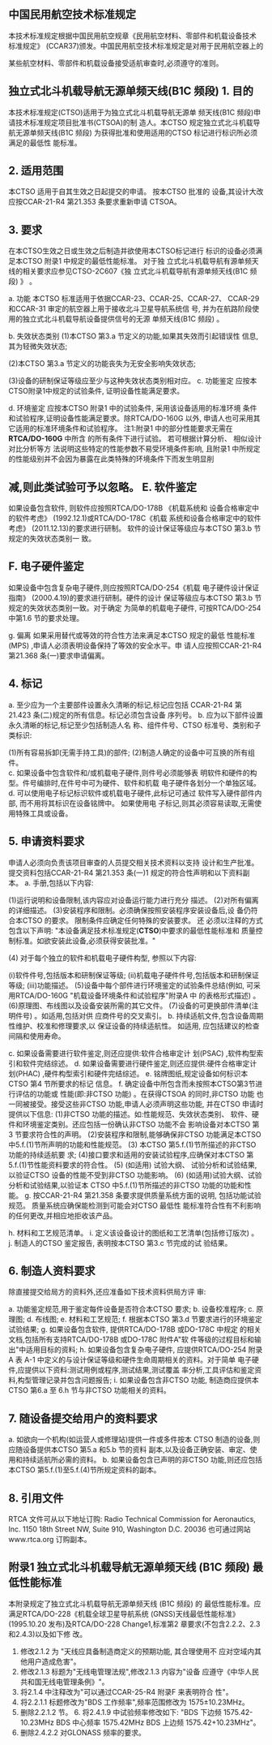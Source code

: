 
## 中国民用航空技术标准规定

本技术标准规定根据中国民用航空规章《民用航空材料、零部件和机载设备技术
标准规定》
(CCAR37)颁发。中国民用航空技术标准规定是对用于民用航空器上的 
 
某些航空材料、零部件和机载设备接受适航审查时,必须遵守的准则。 

## 独立式北斗机载导航无源单频天线(B1C 频段) 1. 目的

本技术标准规定(CTSO)适用于为独立式北斗机载导航无源单
频天线(B1C 频段)申请技术标准规定项目批准书(CTSOA)的制 造人。本CTSO 规定独立式北斗机载导航无源单频天线(B1C 频段) 为获得批准和使用适用的CTSO 标记进行标识所必须满足的最低性
能标准。 

## 2. 适用范围

本CTSO 适用于自其生效之日起提交的申请。
按本CTSO 批准的
设备,其设计大改应按CCAR-21-R4 第21.353 条要求重新申请 CTSOA。 

## 3. 要求

在本CTSO生效之日或生效之后制造并欲使用本CTSO标记进行
标识的设备必须满足本CTSO 附录1 中规定的最低性能标准。
对于独
立式北斗机载导航有源单频天线的相关要求应参见CTSO-2C607《独
立式北斗机载导航有源单频天线(B1C 频段)
》
。 

a. 功能 
本CTSO 标准适用于依据CCAR-23、CCAR-25、CCAR-27、
CCAR-29 和CCAR-31 审定的航空器上用于接收北斗卫星导航系统信
号,
并为在航路阶段使用的独立式北斗机载导航设备提供信号的无源
单频天线(B1C 频段)
。 

b. 失效状态类别 
(1)本CTSO 第3.a 节定义的功能,如果其失效而引起错误性
信息,其为轻微失效状态; 

(2)本CTSO 第3.a 节定义的功能丧失为无安全影响失效状态;
 
(3)设备的研制保证等级应至少与这种失效状态类别相对应。 c. 功能鉴定 
应按本CTSO附录1中规定的试验条件,
证明设备性能满足要求。
 

d. 环境鉴定 
应按本CTSO 附录1 中的试验条件,
采用该设备适用的标准环境
条件和试验程序,证明设备性能满足要求。除RTCA/DO-160G 以外, 申请人也可采用其它适用的标准环境条件和试验程序。 
注1:附录1 中的部分性能要求无需在**RTCA/DO-160G** 中所含
的所有条件下进行试验。
若可根据计算分析、
相似设计对比分析等方
法说明这些特定的性能参数不易受环境条件影响,
且附录1 中所规定
的性能级别并不会因为暴露在此类特殊的环境条件下而发生明显削

## 减,则此类试验可予以忽略。 E. 软件鉴定

如果设备包含软件,
则软件应按照RTCA/DO-178B
《机载系统和
设备合格审定中的软件考虑》
(1992.12.1)或RTCA/DO-178C《机载
系统和设备合格审定中的软件考虑》
(2011.12.13)的要求进行研制。
软件的设计保证等级应与本CTSO 第3.b 节规定的失效状态类别一
致。 

## F. 电子硬件鉴定

如果设备中包含复杂电子硬件,则应按照RTCA/DO-254《机载
电子硬件设计保证指南》
(2000.4.19)的要求进行研制。硬件的设计
保证等级应与本CTSO 第3.b 节规定的失效状态类别一致。对于确定
为简单的机载电子硬件,
可按RTCA/DO-254 中第1.6 节的要求处理。
 
g. 偏离 
如果采用替代或等效的符合性方法来满足本CTSO 规定的最低
性能标准(MPS)
,申请人必须表明设备保持了等效的安全水平。申
请人应按照CCAR-21-R4 第21.368 条(一)要求申请偏离。 

## 4. 标记

a. 至少应为一个主要部件设置永久清晰的标记,标记应包括
CCAR-21-R4 第21.423 条(二)规定的所有信息。标记必须包含设备 序列号。 
b. 应为以下部件设置永久清晰的标记,标记至少包括制造人名
称、组件件号、CTSO 标准号、类别和子类标识: 

(1)所有容易拆卸(无需手持工具)的部件; (2)制造人确定的设备中可互换的所有组件。  
c. 如果设备中包含软件和/或机载电子硬件,则件号必须能够表
明软件和硬件的构型。件号编排时,在件号中可为硬件、软件和机载
电子硬件各划分一个单独区域。 
d. 可以使用电子标记标识软件或机载电子硬件,此标记可通过
软件写入硬件部件内部,
而不用将其标识在设备铭牌中。
如果使用电
子标记,则其必须容易读取,无需使用特殊工具或设备。 

## 5. 申请资料要求

申请人必须向负责该项目审查的人员提交相关技术资料以支持
设计和生产批准。提交资料包括CCAR-21-R4 第21.353 条(一)1 规定的符合性声明和以下资料副本。 
a. 手册,包括以下内容: 

(1)运行说明和设备限制,该内容应对设备运行能力进行充分
描述。 
(2)对所有偏离的详细描述。 
(3)安装程序和限制。必须确保按照安装程序安装设备后,设
备仍符合本CTSO 的要求。
限制条件应确定任何特殊的安装要求。
还
必须以注释的方式包含以下声明: 
"本设备满足技术标准规定(**CTSO**)中要求的最低性能标准和
质量控制标准。如欲安装此设备,必须获得安装批准。" 

(4)
对于每个独立的软件和机载电子硬件构型,
参照以下内容:
 
(i)软件件号,包括版本和研制保证等级; (ii)机载电子硬件件号,包括版本和研制保证等级; (iii)功能描述。 
(5)设备中每个部件进行环境鉴定的试验条件总结(例如,
可采用RTCA/DO-160G "机载设备环境条件和试验程序"附录A 中
的表格形式描述)
。 
(6)原理图、布线图以及设备安装所需的其它文件。 
(7)设备的可更换部件清单(注明件号)
。如适用,包括对供
应商件号的交叉索引。 
b. 持续适航文件,包含设备周期性维护、校准和修理要求,以
保证设备的持续适航性。
如适用,
应包括建议的检查间隔和使用寿命。
 
c. 如果设备需要进行软件鉴定,则还应提供:软件合格审定计
划(PSAC)
,软件构型索引和软件完结综述。 
d. 如果设备需要进行硬件鉴定,则还应提供:硬件合格审定计
划(PHAC)
,硬件构型索引和硬件完结综述。 
e. 铭牌图纸,规定设备如何标识本CTSO 第4 节所要求的标记
信息。 
f. 确定设备中所包含而未按照本CTSO第3节进行评估的功能或
性能(即:非CTSO 功能)
。在获得CTSOA 的同时,非CTSO 功能
也一同被接受。接受这些非CTSO 功能,申请人必须声明这些功能,
并在CTSO 申请时提供以下信息: 
(1)非CTSO 功能的描述。如:性能规范、失效状态类别、
软件、硬件和环境鉴定类别。还应包括一份确认非CTSO 功能不会
影响设备对本CTSO 第3 节要求符合性的声明。 
(2)安装程序和限制,能够确保非CTSO 功能满足本CTSO
中5.f.(1)节所声明的功能和性能规范。 
(3)
本CTSO 第5.f.(1)节所描述的非CTSO 功能的持续适航要
求; 
(4)接口要求和适用的安装试验程序,应确保对本CTSO 第
5.f.(1)节性能资料要求的符合性。 
(5)
(如适用)
试验大纲、
试验分析和试验结果,
以验证CTSO
设备的性能不受到非CTSO 功能影响。 
(6)
(如适用)试验大纲、试验分析和试验结果,以验证本
CTSO 中5.f.(1)节所描述的非CTSO 功能的功能和性能。 
g. 按CCAR-21-R4 第21.358 条要求提供质量系统方面的说明,
包括功能试验规范。
质量系统应确保能检测到可能会对CTSO 最低性
能标准符合性有不利影响的任何更改,并相应地拒收该产品。 

h. 材料和工艺规范清单。 
i. 定义该设备设计的图纸和工艺清单(包括修订版次)
。 
j. 制造人的CTSO 鉴定报告,
表明按本CTSO 第3.c 节完成的试
验结果。 

## 6. 制造人资料要求

除直接提交给局方的资料外,还应准备如下技术资料供局方评
审: 

a. 功能鉴定规范,用于鉴定每件设备是否符合本CTSO 要求; b. 设备校准程序; c. 原理图; d. 布线图; e. 材料和工艺规范; f. 根据本CTSO 第3.d 节要求进行的环境鉴定试验结果; 
g. 如果设备包含软件,
提供RTCA/DO-178B 或DO-178C 中规定
的相关文档,包括所有支持RTCA/DO-178B 或DO-178C 附件A"软 件等级的过程目标和输出"中适用目标的资料; 
h. 如果设备包含复杂电子硬件,
应提供RTCA/DO-254 附录A 表
A-1 中定义的与设计保证等级和硬件生命周期相关的资料。对于简单
电子硬件,应提供以下资料:测试用例或程序,测试结果,测试覆盖
率分析,工具评估和鉴定资料,构型管理记录并包含问题报告; 
i. 如果设备包含非CTSO 功能,
制造商应提供本CTSO 第6.a 至
6.h 节与非CTSO 功能相关的资料。 

## 7. 随设备提交给用户的资料要求

a. 如欲向一个机构(如运营人或修理站)提供一件或多件按本
CTSO 制造的设备,则应随设备提供本CTSO 第5.a 和5.b 节的资料
副本,以及设备正确安装、审定、使用和持续适航所必需的资料。 
b. 如果设备包含已声明的非CTSO 功能,则还应包括本CTSO
第5.f.(1)至5.f.(4)节所规定资料的副本。 

## 8. 引用文件

RTCA 文件可从以下地址订购: Radio Technical Commission for Aeronautics, Inc. 1150 18th Street NW, Suite 910, Washington D.C. 20036 也可通过网站www.rtca.org 订购副本。 

## 附录1 独立式北斗机载导航无源单频天线 (B1C 频段) 最低性能标准

本附录规定了独立式北斗机载导航无源单频天线
(B1C 频段)
的
最低性能标准。应满足RTCA/DO-228《机载全球卫星导航系统
(GNSS)天线最低性能标准》
(1995.10.20 发布)及RTCA/DO-228 
Change1,标准第2 章要求(不包含2.2.2、2.3 和2.4.3)以及如下修
改。 

1. 修改2.1.2 为
"天线应具备制造商定义的预期功能,
其合理使用不
应对空域内其他用户造成危害"。 
2. 修改2.1.3 标题为"无线电管理法规",修改2.1.3 内容为"设备
应遵守《中华人民共和国无线电管理条例》"。 
3. 将2.1.4 中注释改为"可以通过CCAR-25-R4 附录F 来表明符合
性"。 
4. 将2.2.1.1 标题修改为"BDS 工作频率",频率范围修改为
1575±10.23MHz。 
5. 删除2.2.1.2 节。 6. 将2.4.1.9 中试验频率修改如下: 
"BDS 下边频            1575.42-10.23MHz BDS 中心频率           1575.42MHz BDS 上边频             1575.42+10.23MHz"。 
7. 删除2.4.2.2 对GLONASS 频率的要求。 